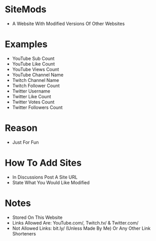 # SiteMods
- A Website With Modified Versions Of Other Websites
# Examples
- YouTube Sub Count
- YouTube Like Count
- YouTube Views Count
- YouTube Channel Name
- Twitch Channel Name
- Twitch Follower Count
- Twitter Username
- Twitter Like Count
- Twitter Votes Count
- Twitter Followers Count
# Reason
- Just For Fun
# How To Add Sites
- In Discussions Post A Site URL
- State What You Would Like Modified
# Notes
- Stored On This Website
- Links Allowed Are: YouTube.com/, Twitch.tv/ & Twitter.com/
- Not Allowed Links: bit.ly/ (Unless Made By Me) Or Any Other Link Shorteners
